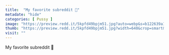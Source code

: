 ```yaml
---
title:  "My favorite subreddit 🥰"
metadate: "hide"
categories: [ Pussy ]
image: "https://preview.redd.it/5kpfd49bpjm51.jpg?auto=webp&s=b122639a10f92d9f5f67218b72fc2be65f7139b2"
thumb: "https://preview.redd.it/5kpfd49bpjm51.jpg?width=640&crop=smart&auto=webp&s=eae7a9ddfea70a0fc6eb8b095850f839b4108b56"
visit: ""
---
```

My favorite subreddit 🥰
